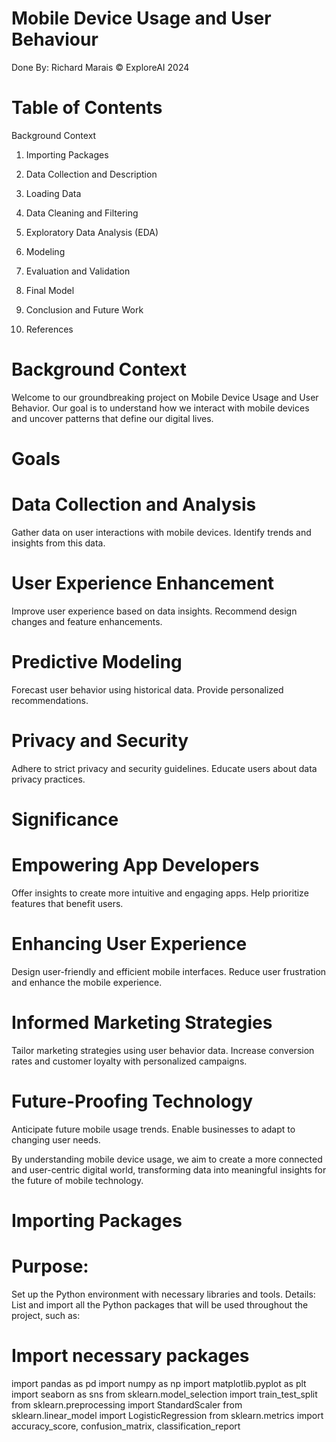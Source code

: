 # Mobile Device Usage and User Behaviour

Done By: Richard Marais © ExploreAI 2024

# Table of Contents
Background Context

1. Importing Packages

2. Data Collection and Description

3. Loading Data

4. Data Cleaning and Filtering

5. Exploratory Data Analysis (EDA)

6. Modeling

7. Evaluation and Validation

8. Final Model

9. Conclusion and Future Work

10. References

# Background Context
Welcome to our groundbreaking project on Mobile Device Usage and User Behavior. Our goal is to understand how we interact with mobile devices and uncover patterns that define our digital lives.

# Goals

# Data Collection and Analysis 
Gather data on user interactions with mobile devices.
Identify trends and insights from this data.

# User Experience Enhancement
Improve user experience based on data insights.
Recommend design changes and feature enhancements.

# Predictive Modeling
Forecast user behavior using historical data.
Provide personalized recommendations.

# Privacy and Security
Adhere to strict privacy and security guidelines.
Educate users about data privacy practices.

# Significance

# Empowering App Developers
Offer insights to create more intuitive and engaging apps.
Help prioritize features that benefit users.

# Enhancing User Experience
Design user-friendly and efficient mobile interfaces.
Reduce user frustration and enhance the mobile experience.

# Informed Marketing Strategies
Tailor marketing strategies using user behavior data.
Increase conversion rates and customer loyalty with personalized campaigns.

# Future-Proofing Technology
Anticipate future mobile usage trends.
Enable businesses to adapt to changing user needs.

By understanding mobile device usage, we aim to create a more connected and user-centric digital world, transforming data into meaningful insights for the future of mobile technology.

# Importing Packages

# Purpose: 
Set up the Python environment with necessary libraries and tools. Details: List and import all the Python packages that will be used throughout the project, such as:

# Import necessary packages

import pandas as pd
import numpy as np
import matplotlib.pyplot as plt
import seaborn as sns
from sklearn.model_selection import train_test_split
from sklearn.preprocessing import StandardScaler
from sklearn.linear_model import LogisticRegression
from sklearn.metrics import accuracy_score, confusion_matrix, classification_report


